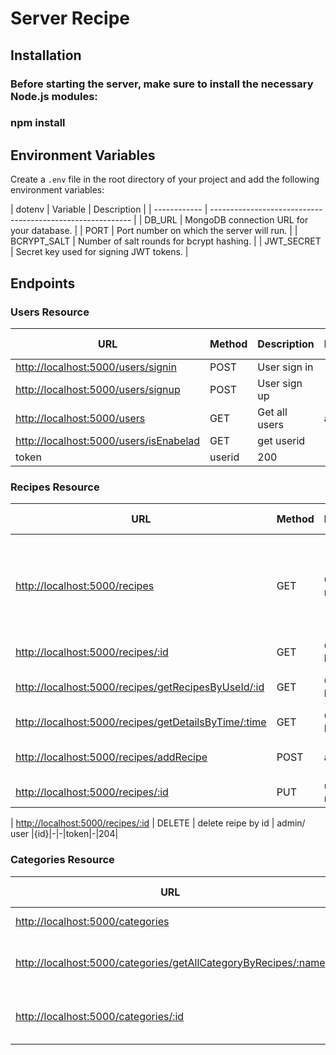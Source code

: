 
# Server Recipe

## Installation

### Before starting the server, make sure to install the necessary Node.js modules:

### npm install

## Environment Variables

Create a `.env` file in the root directory of your project and add the following environment variables:

| dotenv
| Variable     | Description                                                |
| ------------ | ---------------------------------------------------------- |
| DB_URL       | MongoDB connection URL for your database.                   |
| PORT         | Port number on which the server will run.                  |
| BCRYPT_SALT  | Number of salt rounds for bcrypt hashing.                   |
| JWT_SECRET   | Secret key used for signing JWT tokens.                    |

## Endpoints

### Users Resource

| URL                                      | Method | Description                    | Permissions     | Parameters          | Optional Parameters | Body                | Headers         | Returns | Status Codes |
| ---------------------------------------- | ------ | ------------------------------ | --------------- | ------------------- | ------------------- | ------------------- | --------------- | ------- | ------------ |
| [http://localhost:5000/users/signin](http://localhost:5000/users/signin) | POST   | User sign in|-|-|-|{email,password}|-|user+token| 204|
| [http://localhost:5000/users/signup](http://localhost:5000/users/signup) | POST   | User sign up|-|-|-|{username,email,password,address,role}|-| User+token|204|
| [http://localhost:5000/users](http://localhost:5000/users)| GET    | Get all users|  admin|-|-|-|token|all user | 200|
|[http://localhost:5000/users/isEnabelad](http://localhost:5000/users/isEnabelad)|GET|get userid|-|-|-|
token|userid|200|

### Recipes Resource

| URL| Method | Description| Permissions  | Parameters| Optional Parameters | Body  | Headers | Returns | Status Codes |
| ------------------------------------------------------------- | ------ | -------------------------------- | --------------- | ------------------- | ------------------- | ------------------ | --------------- | ------- | ------------ |
| [http://localhost:5000/recipes](http://localhost:5000/recipes) | GET | Get all recipes |-|-|חיפושים לפי: search-שם מתכון ,perPage-מספר מתכונים לעמוד,page-מספר עמוד| -| - |all recipes|200|
| [http://localhost:5000/recipes/:id](http://localhost:5000/recipes/:id) | GET | Get recipe by id  | - |{id}|-|-|-|recipe by id|200|
| [http://localhost:5000/recipes/getRecipesByUseId/:id](http://localhost:5000/recipes/getRecipesByUseId/:id) | GET | Get recipes by user id  | admin/user |{userId}|-|-|token|recipe by user id|200|
| [http://localhost:5000/recipes/getDetailsByTime/:time](http://localhost:5000/recipes/getDetailsByTime/:time) | GET  | Get recipes by time  | -|{time} | - | - | - |recipes by time|200|
| [http://localhost:5000/recipes/addRecipe](http://localhost:5000/recipes/addRecipe) | POST | add recipe  |admin /user | -|-|{ recipe}|token| new recipe added|204| 
| [http://localhost:5000/recipes/:id](http://localhost:5000/recipes/:id) | PUT | update recipe by id |admin/ user|{id}|-|{update recipe}|token| recipe updated|204|

| [http://localhost:5000/recipes/:id](http://localhost:5000/recipes/:id) | DELETE |   delete reipe by id | admin/ user |{id}|-|-|token|-|204|
### Categories Resource

| URL  | Method | Description | Permissions | Parameters | Optional Parameters | Body | Headers | Returns | Status Codes |
| ---------------------------------------------------------------- | ------ | -------------------------------- | --------------- | ------------------- | ------------------- | ------------------ | --------------- | ------- | ------------ |
| [http://localhost:5000/categories](http://localhost:5000/categories) | GET | Get all categories|everyone|-|-|-|-|all categories|200|        
| [http://localhost:5000/categories/getAllCategoryByRecipes/:name](http://localhost:5000/categories/getAllCategoryByRecipes/:name) | GET |  get all recipes by category name |everyone | {name} |-|-|-|all recipes by category name | 200     |
| [http://localhost:5000/categories/:id](http://localhost:5000/categories/:id) | GET    | get category by id with recipe| everyone |{id}|-|-|-|category by id with recipes |200|
```

